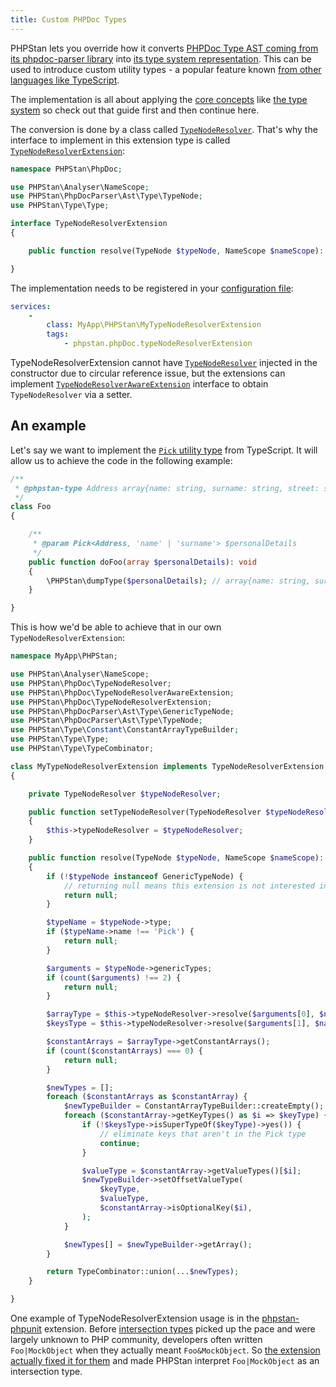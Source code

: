 ```yaml
---
title: Custom PHPDoc Types
---
```


PHPStan lets you override how it converts [PHPDoc Type AST coming from its phpdoc-parser library](https://apiref.phpstan.org/1.11.x/PHPStan.PhpDocParser.Ast.Type.TypeNode.html) into [its type system representation](/developing-extensions/type-system). This can be used to introduce custom utility types - a popular feature known [from other languages like TypeScript](https://www.typescriptlang.org/docs/handbook/utility-types.html).

The implementation is all about applying the [core concepts](/developing-extensions/core-concepts) like [the type system](/developing-extensions/type-system) so check out that guide first and then continue here.

The conversion is done by a class called [`TypeNodeResolver`](https://apiref.phpstan.org/1.11.x/PHPStan.PhpDoc.TypeNodeResolver.html). That's why the interface to implement in this extension type is called [`TypeNodeResolverExtension`](https://apiref.phpstan.org/1.11.x/PHPStan.PhpDoc.TypeNodeResolverExtension.html):

```php
namespace PHPStan\PhpDoc;

use PHPStan\Analyser\NameScope;
use PHPStan\PhpDocParser\Ast\Type\TypeNode;
use PHPStan\Type\Type;

interface TypeNodeResolverExtension
{

	public function resolve(TypeNode $typeNode, NameScope $nameScope): ?Type;

}
```

The implementation needs to be registered in your [configuration file](/config-reference):

```yaml
services:
	-
		class: MyApp\PHPStan\MyTypeNodeResolverExtension
		tags:
			- phpstan.phpDoc.typeNodeResolverExtension
```

TypeNodeResolverExtension cannot have [`TypeNodeResolver`](https://apiref.phpstan.org/1.11.x/PHPStan.PhpDoc.TypeNodeResolver.html) injected in the constructor due to circular reference issue, but the extensions can implement [`TypeNodeResolverAwareExtension`](https://apiref.phpstan.org/1.11.x/PHPStan.PhpDoc.TypeNodeResolverAwareExtension.html) interface to obtain `TypeNodeResolver` via a setter.

An example
----------------

Let's say we want to implement the [`Pick` utility type](https://www.typescriptlang.org/docs/handbook/utility-types.html#picktype-keys) from TypeScript. It will allow us to achieve the code in the following example:

```php
/**
 * @phpstan-type Address array{name: string, surname: string, street: string, city: string, country: Country}
 */
class Foo
{

    /**
     * @param Pick<Address, 'name' | 'surname'> $personalDetails
     */
    public function doFoo(array $personalDetails): void
    {
        \PHPStan\dumpType($personalDetails); // array{name: string, surname: string}
    }

}
```

This is how we'd be able to achieve that in our own `TypeNodeResolverExtension`:

```php
namespace MyApp\PHPStan;

use PHPStan\Analyser\NameScope;
use PHPStan\PhpDoc\TypeNodeResolver;
use PHPStan\PhpDoc\TypeNodeResolverAwareExtension;
use PHPStan\PhpDoc\TypeNodeResolverExtension;
use PHPStan\PhpDocParser\Ast\Type\GenericTypeNode;
use PHPStan\PhpDocParser\Ast\Type\TypeNode;
use PHPStan\Type\Constant\ConstantArrayTypeBuilder;
use PHPStan\Type\Type;
use PHPStan\Type\TypeCombinator;

class MyTypeNodeResolverExtension implements TypeNodeResolverExtension, TypeNodeResolverAwareExtension
{

	private TypeNodeResolver $typeNodeResolver;

	public function setTypeNodeResolver(TypeNodeResolver $typeNodeResolver): void
	{
		$this->typeNodeResolver = $typeNodeResolver;
	}

	public function resolve(TypeNode $typeNode, NameScope $nameScope): ?Type
	{
		if (!$typeNode instanceof GenericTypeNode) {
			// returning null means this extension is not interested in this node
			return null;
		}

		$typeName = $typeNode->type;
		if ($typeName->name !== 'Pick') {
			return null;
		}

		$arguments = $typeNode->genericTypes;
		if (count($arguments) !== 2) {
			return null;
		}

		$arrayType = $this->typeNodeResolver->resolve($arguments[0], $nameScope);
		$keysType = $this->typeNodeResolver->resolve($arguments[1], $nameScope);

		$constantArrays = $arrayType->getConstantArrays();
		if (count($constantArrays) === 0) {
			return null;
		}

		$newTypes = [];
		foreach ($constantArrays as $constantArray) {
			$newTypeBuilder = ConstantArrayTypeBuilder::createEmpty();
			foreach ($constantArray->getKeyTypes() as $i => $keyType) {
				if (!$keysType->isSuperTypeOf($keyType)->yes()) {
					// eliminate keys that aren't in the Pick type
					continue;
				}

				$valueType = $constantArray->getValueTypes()[$i];
				$newTypeBuilder->setOffsetValueType(
					$keyType,
					$valueType,
					$constantArray->isOptionalKey($i),
				);
			}

			$newTypes[] = $newTypeBuilder->getArray();
		}

		return TypeCombinator::union(...$newTypes);
	}

}
```

One example of TypeNodeResolverExtension usage is in the [phpstan-phpunit](https://github.com/phpstan/phpstan-phpunit) extension. Before [intersection types](https://phpstan.org/blog/union-types-vs-intersection-types) picked up the pace and were largely unknown to PHP community, developers often written `Foo|MockObject` when they actually meant `Foo&MockObject`. So [the extension actually fixed it for them](https://github.com/phpstan/phpstan-phpunit/blob/1.1.x/src/PhpDoc/PHPUnit/MockObjectTypeNodeResolverExtension.php) and made PHPStan interpret `Foo|MockObject` as an intersection type.
